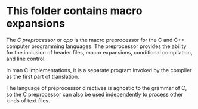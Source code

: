 # This folder contains macro expansions
The *C preprocessor* or *cpp* is the macro preprocessor for the C and C++ computer programming languages. The preprocessor provides the ability for the inclusion of header files, macro expansions, conditional compilation, and line control.

In man C implementations, it is a separate program invoked by the compiler as the first part of translation.

The language of preprocessor directives is agnostic to the grammar of C, so the C preprocessor can also be used independently to process other kinds of text files.
